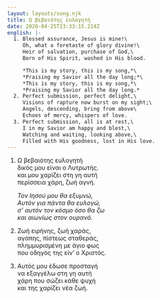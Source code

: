 ```yaml
---
layout: layouts/song.njk
title: Ω βεβαιότης ευλογητή
date: 2020-04-25T23:33:15.214Z
english: |-
  1. Blessed assurance, Jesus is mine!\
     Oh, what a foretaste of glory divine!\
     Heir of salvation, purchase of God,\
     Born of His Spirit, washed in His blood.

     *This is my story, this is my song,*\
     *Praising my Savior all the day long;*\
     *This is my story, this is my song,*\
     *Praising my Savior all the day long.*
  2. Perfect submission, perfect delight,\
     Visions of rapture now burst on my sight;\
     Angels, descending, bring from above\
     Echoes of mercy, whispers of love.
  3. Perfect submission, all is at rest,\
     I in my Savior am happy and blest,\
     Watching and waiting, looking above,\
     Filled with His goodness, lost in His love.
---
```

1. Ω βεβαιότης ευλογητή\
   δικός μου είναι ο Λυτρωτής.\
   και μου χαρίζει στη γη αυτή\
   περίσσεια χάρη, ζωή αγνή.

   *Τον Ιησού μου θα εξυμνώ,*\
   *Αυτόν για πάντα θα ευλογώ,*\
   *σ’ αυτόν τον κόσμο όσο θα ζω*\
   *και αιωνίως στον ουρανό.*
2. Ζωή ειρήνης, ζωή χαράς,\
   αγάπης, πίστεως σταθεράς,\
   πλημμυρισμένη με άγιο φως\
   που οδηγός της είν’ ο Χριστός.
3. Αυτός μου έδωσε προσταγή\
   να εξαγγέλω στη γη αυτή\
   χάρη που σώζει κάθε ψυχή\
   και της χαρίζει νέα ζωή.